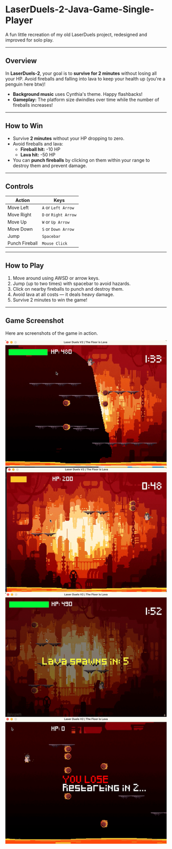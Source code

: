 # LaserDuels-2-Java-Game-Single-Player

A fun little recreation of my old LaserDuels project, redesigned and improved for solo play.

---

## Overview

In **LaserDuels-2**, your goal is to **survive for 2 minutes** without losing all your HP. Avoid fireballs and falling into lava to keep your health up 
(you're a penguin here btw)!

- **Background music** uses Cynthia's theme. Happy flashbacks!
- **Gameplay:** The platform size dwindles over time while the number of fireballs increases!

---

## How to Win

- Survive **2 minutes** without your HP dropping to zero.
- Avoid fireballs and lava:
  - **Fireball hit:** -10 HP
  - **Lava hit:** -50 HP
- You can **punch fireballs** by clicking on them within your range to destroy them and prevent damage.

---

## Controls

| Action         | Keys                  |
| ---------------| --------------------- |
| Move Left      | `A` or `Left Arrow`   |
| Move Right     | `D` or `Right Arrow`  |
| Move Up        | `W` or `Up Arrow`     |
| Move Down      | `S` or `Down Arrow`   |
| Jump           | `Spacebar`            |
| Punch Fireball | `Mouse Click`         |

---

## How to Play

1. Move around using AWSD or arrow keys.
2. Jump (up to two times) with spacebar to avoid hazards.
3. Click on nearby fireballs to punch and destroy them.
4. Avoid lava at all costs — it deals heavy damage.
5. Survive 2 minutes to win the game!

---

## Game Screenshot

Here are screenshots of the game in action.

![LaserDuels Gameplay](images/ss1.png)
![LaserDuels Gameplay](images/ss2.png)
![LaserDuels Gameplay](images/ss3.png)
![LaserDuels Gameplay](images/ss4.png)


